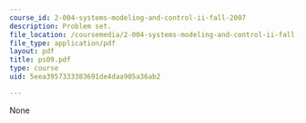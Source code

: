 ```yaml
---
course_id: 2-004-systems-modeling-and-control-ii-fall-2007
description: Problem set.
file_location: /coursemedia/2-004-systems-modeling-and-control-ii-fall-2007/5eea3957333383691de4daa905a36ab2_ps09.pdf
file_type: application/pdf
layout: pdf
title: ps09.pdf
type: course
uid: 5eea3957333383691de4daa905a36ab2

---
```

None